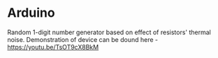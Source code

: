 # Arduino

Random 1-digit number generator based on effect of resistors' thermal noise.
Demonstration of device can be dound here - https://youtu.be/TsOT9cX8BkM
